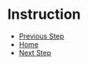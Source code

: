 # Instruction

- [Previous Step](https://github.com/Mahdi-Javadi/Learn-cPlusPlus-efficiently/tree/master/Day8)
- [Home](https://github.com/Mahdi-Javadi/Learn-cPlusPlus-efficiently)
- [Next Step](https://github.com/Mahdi-Javadi/Learn-cPlusPlus-efficiently/tree/master/Day10)
